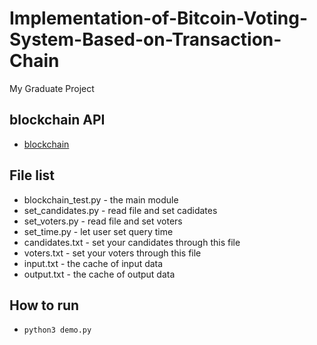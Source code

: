 # Implementation-of-Bitcoin-Voting-System-Based-on-Transaction-Chain

My Graduate Project

## blockchain API

- [blockchain]("https://blockchain.info/api")

## File list

- blockchain_test.py - the main module
- set_candidates.py - read file and set cadidates
- set_voters.py - read file and set voters
- set_time.py - let user set query time
- candidates.txt - set your candidates through this file
- voters.txt - set your voters through this file
- input.txt - the cache of input data
- output.txt - the cache of output data

## How to run

- ```python3 demo.py```
